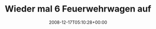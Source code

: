 ---
retweeted: false
source: <a href="http://twitter.com" rel="nofollow">Twitter Web Client</a>
entities:
  hashtags:
  - text: tatü
    indices:
    - '55'
    - '60'
  - text: wach
    indices:
    - '61'
    - '66'
  symbols: []
  user_mentions: []
  urls: []
display_text_range:
- '0'
- '66'
favorite_count: '0'
id_str: '1062197768'
truncated: false
retweet_count: '0'
id: '1062197768'
created_at: Wed Dec 17 05:10:28 +0000 2008
favorited: false
full_text: 'Wieder mal 6 Feuerwehrwagen auf dem Weg nach Grünau... #tatü #wach'
lang: de
tags:
- tatü
- wach
- pesos:twitter
date: '2008-12-17T05:10:28+00:00'
src: https://twitter.com/bascht/status/1062197768
original_url: https://twitter.com/bascht/status/1062197768
type: twitter_tweet
text: 'Wieder mal 6 Feuerwehrwagen auf dem Weg nach Grünau... #tatü #wach'
title: Wieder mal 6 Feuerwehrwagen auf

---